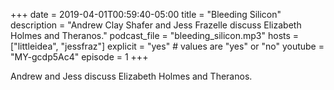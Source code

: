 +++
date = 2019-04-01T00:59:40-05:00
title = "Bleeding Silicon"
description = "Andrew Clay Shafer and Jess Frazelle discuss Elizabeth Holmes and Theranos."
podcast_file = "bleeding_silicon.mp3"
hosts = ["littleidea", "jessfraz"]
explicit = "yes" # values are "yes" or "no"
youtube = "MY-gcdp5Ac4"
episode = 1
+++

Andrew and Jess discuss Elizabeth Holmes and Theranos.
